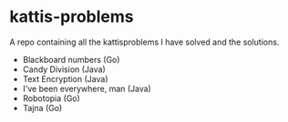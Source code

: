 # kattis-problems
A repo containing all the kattisproblems I have solved and the solutions.

* Blackboard numbers (Go)
* Candy Division (Java)
* Text Encryption (Java)
* I've been everywhere, man (Java)
* Robotopia (Go)
* Tajna (Go)
